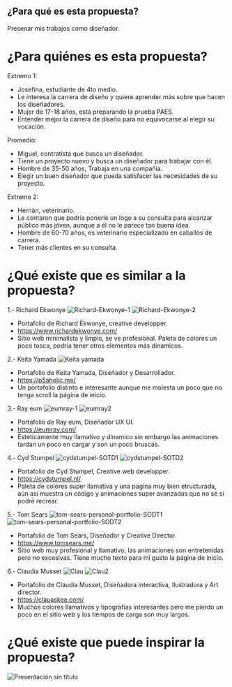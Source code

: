 ## ¿Para qué es esta propuesta?

Presenar mis trabajos como diseñador.

# ¿Para quiénes es esta propuesta?

Extremo 1:

- Josefina, estudiante de 4to medio.
- Le interesa la carrera de diseño y quiere aprender más sobre que hacen los diseñadores.
- Mujer de 17-18 años, está preparando la prueba PAES.
- Entender mejor la carrera de diseño para no equivocarse al elegir su vocación.

Promedio:

- Miguel, contratista que busca un diseñador.
- Tiene un proyecto nuevo y busca un diseñador para trabajar con él.
- Hombre de 35-50 años, Trabaja en una compañía.
- Elegir un buen diseñador que pueda satisfacer las necesidades de su proyecto.

Extremo 2:

- Hernán, veterinario.
- Le contaron que podría ponerle un logo a su consulta para alcanzar público más jóven, aunque a él no le parece tan buena ídea.
- Hombre de 60-70 años, es veterinario especializado en caballos de carrera.
- Tener más clientes en su consulta.

# ¿Qué existe que es similar a la propuesta?

1.- Richard Ekwonye
![Richard-Ekwonye-1](https://user-images.githubusercontent.com/101114664/172658530-7424b386-38a9-4d23-8372-41094e64e6fe.jpg)
![Richard-Ekwonye-2](https://user-images.githubusercontent.com/101114664/172658551-006f094f-8278-4a42-aaf3-127587db209a.jpg)
- Portafolio de Richard Ekwonye, creative developper.
- https://www.richardekwonye.com/
- Sitio web minimalista y limpio, se ve profesional. Paleta de colores un poco tosca, podría tener otros elementos más dínamicos.

2.- Keita Yamada
![Keita yamada](https://user-images.githubusercontent.com/101114664/172663539-ad235057-3d8b-4fbd-bdd2-61699fd68cb3.PNG)
- Portafolio de Keita Yamada, Diseñador y Desarrollador.
- https://p5aholic.me/
- Un portafolio distinto e interesante aunque me molesta un poco que no tenga scroll la página de inicio.

3.- Ray eum
![eumray-1](https://user-images.githubusercontent.com/101114664/172664060-a0314347-288f-4476-841b-2fe7ab049d18.jpg)
![eumray2](https://user-images.githubusercontent.com/101114664/172664067-5f26835e-95d2-44c4-a8c1-4ede45cea0c4.jpg)
- Portafolio de Ray eum, Diseñador UX UI.
- https://eumray.com/
- Esteticamente muy llamativo y dínamico sin embargo las animaciones tardan un poco en cargar y son un poco bruscas.

4.- Cyd Stumpel
![cydstumpel-SOTD1](https://user-images.githubusercontent.com/101114664/172665970-a4748f27-a90e-4433-b502-31d9836105af.jpg)
![cydstumpel-SOTD2](https://user-images.githubusercontent.com/101114664/172665981-56393db3-71a4-43d8-9d9c-bb8717967cd1.jpg)
- Portafolio de Cyd Stumpel, Creative web developper.
- https://cydstumpel.nl/
- Paleta de colores super llamativa y una pagina muy bien etructurada, aún así muestra un código y animaciones super avanzadas que no sé si podré recrear.

5.-  Tom Sears
![tom-sears-personal-portfolio-SODT1](https://user-images.githubusercontent.com/101114664/172666857-1492059b-1913-40c8-8494-f84be9859c1d.png)
![tom-sears-personal-portfolio-SODT2](https://user-images.githubusercontent.com/101114664/172666867-f97f9ef6-915e-404b-b6e9-be9b8d4910ae.png)
- Portafolio de Tom Sears, Diseñador y Creative Director.
- https://www.tomsears.me/
- Sitio web muy profesional y llamativo, las animaciones son entretenidas pero no excesivas. Tiene mucho texto para mi gusto la página de inicio.

6.- Claudia Musset
![Clau](https://user-images.githubusercontent.com/101114664/172669247-66a2cb68-598e-461f-bc2a-a180946538f2.PNG)
![Clau2](https://user-images.githubusercontent.com/101114664/172669254-ef163986-f484-4a5d-b3ed-1d2e63f851df.PNG)
- Portafolio de Claudia Musset, Diseñadora interactiva, Ilustradora y Art director.
- https://clauaskee.com/
- Muchos colores llamativos y tipografías interesantes pero me pierdo un poco en el sitio web y los tiempos de carga son muy largos.

# ¿Qué existe que puede inspirar la propuesta?

![Presentación sin título](https://user-images.githubusercontent.com/101114664/172753798-a9e1fed4-e5cd-4982-84d2-8aa2f3eef6ad.png)

